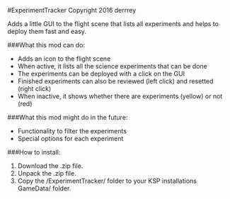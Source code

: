 #ExperimentTracker
Copyright 2016 derrrey

Adds a little GUI to the flight scene that lists all experiments and helps to deploy them fast and easy.

###What this mod can do:
- Adds an icon to the flight scene
- When active, it lists all the science experiments that can be done
- The experiments can be deployed with a click on the GUI
- Finished experiments can also be reviewed (left click) and resetted (right click)
- When inactive, it shows whether there are experiments (yellow) or not (red)

###What this mod might do in the future:
- Functionality to filter the experiments
- Special options for each experiment

###How to install:
1. Download the .zip file.
2. Unpack the .zip file.
3. Copy the /ExperimentTracker/ folder to your KSP installations GameData/ folder.
